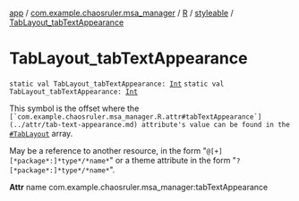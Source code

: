 [app](../../../index.md) / [com.example.chaosruler.msa_manager](../../index.md) / [R](../index.md) / [styleable](index.md) / [TabLayout_tabTextAppearance](.)

# TabLayout_tabTextAppearance

`static val TabLayout_tabTextAppearance: `[`Int`](https://kotlinlang.org/api/latest/jvm/stdlib/kotlin/-int/index.html)
`static val TabLayout_tabTextAppearance: `[`Int`](https://kotlinlang.org/api/latest/jvm/stdlib/kotlin/-int/index.html)

This symbol is the offset where the ``[`com.example.chaosruler.msa_manager.R.attr#tabTextAppearance`](../attr/tab-text-appearance.md) attribute's value can be found in the ``[`#TabLayout`](-tab-layout.md) array.

May be a reference to another resource, in the form "`@[+][*package*:]*type*/*name*`" or a theme attribute in the form "`?[*package*:]*type*/*name*`".

**Attr**
name com.example.chaosruler.msa_manager:tabTextAppearance

